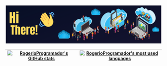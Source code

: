 [![Poster](img/Technology.png)](https://linktr.ee/RogerioSiqueira)

| [![RogerioProgramador's GitHub stats](https://github-readme-stats.vercel.app/api?username=RogerioProgramador&count_private=true&show_icons=true&hide=issues&hide_border=false&theme=algolia)](https://github.com/RogerioProgramador?tab=repositories) |  [![RogerioProgramador's most used languages](https://github-readme-stats.vercel.app/api/top-langs/?username=RogerioProgramador&hide=html,handlebars,Starlark,%20php,css,scss,javascript,Jupyter%20Notebook&langs_count=15&layout=compact&theme=algolia&hide_border=false)](https://github.com/RogerioProgramador?tab=repositories) |
|:-:|:-:|

<!--
**RogerioProgramador/RogerioProgramador** is a ✨ _special_ ✨ repository because its `README.md` (this file) appears on your GitHub profile.

Here are some ideas to get you started:

- 🔭 I’m currently working on ...
- 🌱 I’m currently learning ...
- 👯 I’m looking to collaborate on ...
- 🤔 I’m looking for help with ...
- 💬 Ask me about ...
- 📫 How to reach me: ...
- 😄 Pronouns: ...
- ⚡ Fun fact: ...
-->
